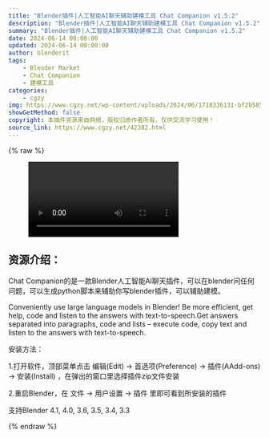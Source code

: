 ```yaml
---
title: "Blender插件|人工智能AI聊天辅助建模工具 Chat Companion v1.5.2"
description: "Blender插件|人工智能AI聊天辅助建模工具 Chat Companion v1.5.2"
summary: "Blender插件|人工智能AI聊天辅助建模工具 Chat Companion v1.5.2"
date: 2024-06-14 00:00:00
updated: 2024-06-14 00:00:00
author: blenderit
tags: 
    - Blender Market
    - Chat Companion
    - 建模工具
categories:
    - cgzy
img: https://www.cgzy.net/wp-content/uploads/2024/06/1718336131-bf2b585aaeb7a04.webp
showGetMethod: false
copyright: 本插件资源来自网络，版权归原作者所有，仅供交流学习使用！
source_link: https://www.cgzy.net/42382.html
---
```


{% raw %}
<figure class="wp-block-video aligncenter"><video controls src="http://cloud.video.taobao.com/play/u/null/p/1/e/6/t/1/467613710491.mp4"><track src="https://www.cgzy.net/wp-content/uploads/2024/06/1718336020-54b9a35b403e47c.vtt"></track></video></figure><div class="wp-block-pandastudio-title"><div class="title_style_01"><h2 id="h2-0">资源介绍：</h2></div></div><p class="is-style-text-indent-2em">Chat Companion的是一款Blender人工智能AI聊天插件，可以在blender问任何问题，可以生成python脚本来辅助你写blender插件，可以辅助建模。</p><p>Conveniently use large language models in Blender! Be more efficient, get help, code and listen to the answers with text-to-speech.Get answers separated into paragraphs, code and lists – execute code, copy text and listen to the answers with text-to-speech.</p><div class="wp-block-pandastudio-title"><div class="title_style_01"><p>安装方法：</p></div></div><p>1.打开软件，顶部菜单点击 编辑(Edit) → 首选项(Preference) → 插件(AAdd-ons) → 安装(Install) ，在弹出的窗口里选择插件zip文件安装</p><p>2.重启Blender，在 文件 → 用户设置 → 插件 里即可看到所安装的插件</p><div class="wp-block-pandastudio-tips"><div class="tip success "><p>支持Blender 4.1, 4.0, 3.6, 3.5, 3.4, 3.3</p>
</div></div>
<div style="display: none">cgzy</div>
{% endraw %}